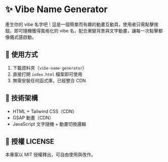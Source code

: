 # ✨ Vibe Name Generator

產生你的 vibe 名字吧！這是一個簡單而有趣的動畫互動頁，使用者只需點擊按鈕，即可隨機獲得風格化的 vibe 名，配合漸變背景與文字動畫，讓每一次點擊都像儀式感啟動。


## 🔧 使用方式

1. 下載資料夾（`vibe-name-generator`）
2. 直接打開 `index.html` 檔案即可使用
3. 無需安裝任何函式庫，已經整合 CDN

## 🧪 技術架構

- HTML + Tailwind CSS（CDN）
- GSAP 動畫（CDN）
- JavaScript 文字隨機 + 動畫切換邏輯

## 📄 授權 LICENSE

本專案以 MIT 授權釋出，可自由使用與改作。